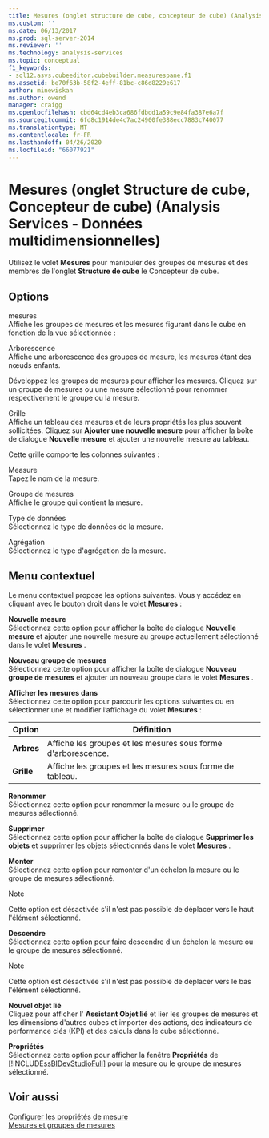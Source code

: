 ```yaml
---
title: Mesures (onglet structure de cube, concepteur de cube) (Analysis Services-données multidimensionnelles) | Microsoft Docs
ms.custom: ''
ms.date: 06/13/2017
ms.prod: sql-server-2014
ms.reviewer: ''
ms.technology: analysis-services
ms.topic: conceptual
f1_keywords:
- sql12.asvs.cubeeditor.cubebuilder.measurespane.f1
ms.assetid: be70f63b-58f2-4eff-81bc-c86d8229e617
author: minewiskan
ms.author: owend
manager: craigg
ms.openlocfilehash: cbd64cd4eb3ca686fdbdd1a59c9e84fa387e6a7f
ms.sourcegitcommit: 6fd8c1914de4c7ac24900fe388ecc7883c740077
ms.translationtype: MT
ms.contentlocale: fr-FR
ms.lasthandoff: 04/26/2020
ms.locfileid: "66077921"
---
```

# <a name="measures-cube-structure-tab-cube-designer-analysis-services---multidimensional-data"></a>Mesures (onglet Structure de cube, Concepteur de cube) (Analysis Services - Données multidimensionnelles)
  Utilisez le volet **Mesures** pour manipuler des groupes de mesures et des membres de l'onglet **Structure de cube** le Concepteur de cube.  
  
## <a name="options"></a>Options  
 mesures  
 Affiche les groupes de mesures et les mesures figurant dans le cube en fonction de la vue sélectionnée :  
  
 Arborescence  
 Affiche une arborescence des groupes de mesure, les mesures étant des nœuds enfants.  
  
 Développez les groupes de mesures pour afficher les mesures. Cliquez sur un groupe de mesures ou une mesure sélectionné pour renommer respectivement le groupe ou la mesure.  
  
 Grille  
 Affiche un tableau des mesures et de leurs propriétés les plus souvent sollicitées. Cliquez sur **Ajouter une nouvelle mesure** pour afficher la boîte de dialogue **Nouvelle mesure** et ajouter une nouvelle mesure au tableau.  
  
 Cette grille comporte les colonnes suivantes :  
  
 Measure  
 Tapez le nom de la mesure.  
  
 Groupe de mesures  
 Affiche le groupe qui contient la mesure.  
  
 Type de données  
 Sélectionnez le type de données de la mesure.  
  
 Agrégation  
 Sélectionnez le type d'agrégation de la mesure.  
  
## <a name="context-menu"></a>Menu contextuel  
 Le menu contextuel propose les options suivantes. Vous y accédez en cliquant avec le bouton droit dans le volet **Mesures** :  
  
 **Nouvelle mesure**  
 Sélectionnez cette option pour afficher la boîte de dialogue **Nouvelle mesure** et ajouter une nouvelle mesure au groupe actuellement sélectionné dans le volet **Mesures** .  
  
 **Nouveau groupe de mesures**  
 Sélectionnez cette option pour afficher la boîte de dialogue **Nouveau groupe de mesures** et ajouter un nouveau groupe dans le volet **Mesures** .  
  
 **Afficher les mesures dans**  
 Sélectionnez cette option pour parcourir les options suivantes ou en sélectionner une et modifier l’affichage du volet **Mesures** :  
  
|Option|Définition|  
|------------|----------------|  
|**Arbres**|Affiche les groupes et les mesures sous forme d'arborescence.|  
|**Grille**|Affiche les groupes et les mesures sous forme de tableau.|  
  
 **Renommer**  
 Sélectionnez cette option pour renommer la mesure ou le groupe de mesures sélectionné.  
  
 **Supprimer**  
 Sélectionnez cette option pour afficher la boîte de dialogue **Supprimer les objets** et supprimer les objets sélectionnés dans le volet **Mesures** .  
  
 **Monter**  
 Sélectionnez cette option pour remonter d'un échelon la mesure ou le groupe de mesures sélectionné.  
  
> [!NOTE]  
>  Cette option est désactivée s'il n'est pas possible de déplacer vers le haut l'élément sélectionné.  
  
 **Descendre**  
 Sélectionnez cette option pour faire descendre d'un échelon la mesure ou le groupe de mesures sélectionné.  
  
> [!NOTE]  
>  Cette option est désactivée s'il n'est pas possible de déplacer vers le bas l'élément sélectionné.  
  
 **Nouvel objet lié**  
 Cliquez pour afficher l' **Assistant Objet lié** et lier les groupes de mesures et les dimensions d'autres cubes et importer des actions, des indicateurs de performance clés (KPI) et des calculs dans le cube sélectionné.  
  
 **Propriétés**  
 Sélectionnez cette option pour afficher la fenêtre **Propriétés** de [!INCLUDE[ssBIDevStudioFull](../includes/ssbidevstudiofull-md.md)] pour la mesure ou le groupe de mesures sélectionné.  
  
## <a name="see-also"></a>Voir aussi  
 [Configurer les propriétés de mesure](multidimensional-models/configure-measure-properties.md)   
 [Mesures et groupes de mesures](multidimensional-models/measures-and-measure-groups.md)  
  
  
